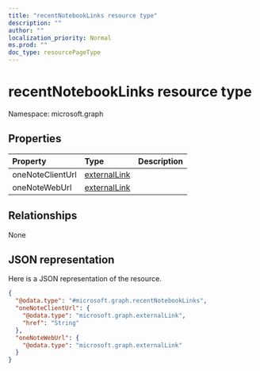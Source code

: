 ```yaml
---
title: "recentNotebookLinks resource type"
description: ""
author: ""
localization_priority: Normal
ms.prod: ""
doc_type: resourcePageType
---
```


# recentNotebookLinks resource type


Namespace: microsoft.graph



## Properties
|Property|Type|Description|
|:---|:---|:---|
|oneNoteClientUrl|[externalLink](../resources/externallink.md)||
|oneNoteWebUrl|[externalLink](../resources/externallink.md)||

## Relationships
None

## JSON representation
Here is a JSON representation of the resource.
<!-- {
  "blockType": "resource",
  "@odata.type": "microsoft.graph.recentNotebookLinks"
}
-->
``` json
{
  "@odata.type": "#microsoft.graph.recentNotebookLinks",
  "oneNoteClientUrl": {
    "@odata.type": "microsoft.graph.externalLink",
    "href": "String"
  },
  "oneNoteWebUrl": {
    "@odata.type": "microsoft.graph.externalLink"
  }
}
```

